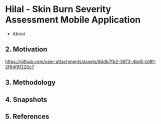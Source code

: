 # Hilal - Skin Burn Severity Assessment Mobile Application

- About

## 2. Motivation
https://github.com/user-attachments/assets/8ddb7fb2-3973-4bd5-b18f-2f64f6f220c7

## 3. Methodology

## 4. Snapshots

## 5. References



